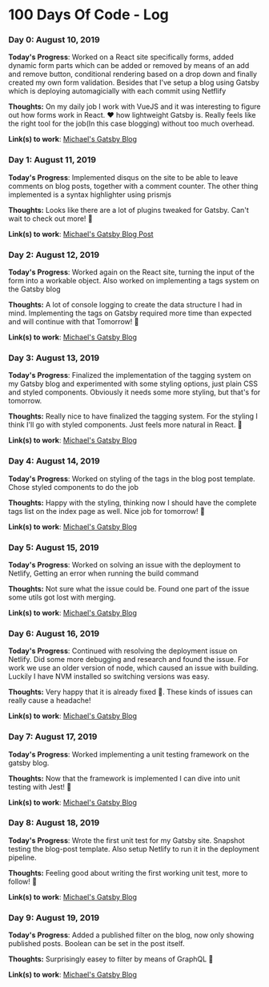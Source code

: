 # 100 Days Of Code - Log

### Day 0: August 10, 2019

**Today's Progress**: Worked on a React site specifically forms, added dynamic form parts which can be added or removed by means of an add and remove button, conditional rendering based on a drop down and finally created my own form validation. Besides that I've setup a blog using Gatsby which is deploying automagicially with each commit using Netflify

**Thoughts:** On my daily job I work with VueJS and it was interesting to figure out how forms work in React. :heart: how lightweight Gatsby is. Really feels like the right tool for the job(In this case blogging) without too much overhead.  

**Link(s) to work**: [Michael's Gatsby Blog](https://michaelawad.io)


### Day 1: August 11, 2019

**Today's Progress**: Implemented disqus on the site to be able to leave comments on blog posts, together with a comment counter. The other thing implemented is a syntax highlighter using prismjs

**Thoughts:** Looks like there are a lot of plugins tweaked for Gatsby. Can't wait to check out more! :metal: 

**Link(s) to work**: [Michael's Gatsby Blog Post](https://michaelawad.io/my-second-post/)


### Day 2: August 12, 2019

**Today's Progress**: Worked again on the React site, turning the input of the form into a workable object. Also worked on implementing a tags system on the Gatsby blog

**Thoughts:** A lot of console logging to create the data structure I had in mind. Implementing the tags on Gatsby required more time than expected and will continue with that Tomorrow! :metal: 

**Link(s) to work**: [Michael's Gatsby Blog](https://michaelawad.io/)


### Day 3: August 13, 2019

**Today's Progress**: Finalized the implementation of the tagging system on my Gatsby blog and experimented with some styling options, just plain CSS and styled components. Obviously it needs some more styling, but that's for tomorrow.

**Thoughts:** Really nice to have finalized the tagging system. For the styling I think I'll go with styled components. Just feels more natural in React. :metal: 

**Link(s) to work**: [Michael's Gatsby Blog](https://michaelawad.io/)


### Day 4: August 14, 2019

**Today's Progress**: Worked on styling of the tags in the blog post template. Chose styled components to do the job

**Thoughts:** Happy with the styling, thinking now I should have the complete tags list on the index page as well. Nice job for tomorrow! :metal: 

**Link(s) to work**: [Michael's Gatsby Blog](https://michaelawad.io/)


### Day 5: August 15, 2019

**Today's Progress**: Worked on solving an issue with the deployment to Netlify, Getting an error when running the build command

**Thoughts:** Not sure what the issue could be. Found one part of the issue some utils got lost with merging.

**Link(s) to work**: [Michael's Gatsby Blog](https://michaelawad.io/)


### Day 6: August 16, 2019

**Today's Progress**: Continued with resolving the deployment issue on Netlify. Did some more debugging and research and found the issue. For work we use an older version of node, which caused an issue with building. Luckily I have NVM installed so switching versions was easy.

**Thoughts:** Very happy that it is already fixed :metal:. These kinds of issues can really cause a headache! 

**Link(s) to work**: [Michael's Gatsby Blog](https://michaelawad.io/)


### Day 7: August 17, 2019

**Today's Progress**: Worked implementing a unit testing framework on the gatsby blog.

**Thoughts:** Now that the framework is implemented I can dive into unit testing with Jest! :metal: 

**Link(s) to work**: [Michael's Gatsby Blog](https://michaelawad.io/)


### Day 8: August 18, 2019

**Today's Progress**: Wrote the first unit test for my Gatsby site. Snapshot testing the blog-post template. Also setup Netlify to run it in the deployment pipeline.

**Thoughts:** Feeling good about writing the first working unit test, more to follow! :metal: 

**Link(s) to work**: [Michael's Gatsby Blog](https://michaelawad.io/)


### Day 9: August 19, 2019

**Today's Progress**: Added a published filter on the blog, now only showing published posts. Boolean can be set in the post itself.

**Thoughts:** Surprisingly easey to filter by means of GraphQL :metal: 

**Link(s) to work**: [Michael's Gatsby Blog](https://michaelawad.io/)
